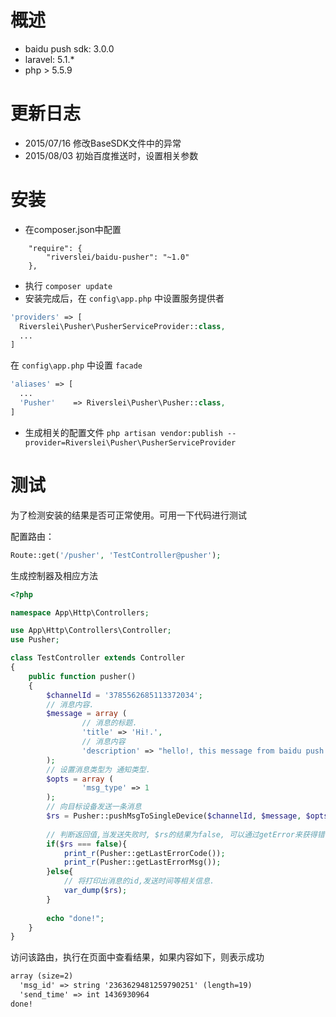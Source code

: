 # 概述
* baidu push sdk: 3.0.0
* laravel: 5.1.*
* php > 5.5.9

# 更新日志

* 2015/07/16 修改BaseSDK文件中的异常
* 2015/08/03 初始百度推送时，设置相关参数 

# 安装
* 在composer.json中配置
```composer
    "require": {
        "riverslei/baidu-pusher": "~1.0"
    },
```
* 执行 `composer update`
* 安装完成后，在 `config\app.php` 中设置服务提供者
```php
'providers' => [
  Riverslei\Pusher\PusherServiceProvider::class,
  ...
]
```
在 `config\app.php` 中设置 `facade`
```php
'aliases' => [
  ...
  'Pusher'    => Riverslei\Pusher\Pusher::class,
]
```
* 生成相关的配置文件 `php artisan vendor:publish --provider=Riverslei\Pusher\PusherServiceProvider`

# 测试
为了检测安装的结果是否可正常使用。可用一下代码进行测试

配置路由：
```php
Route::get('/pusher', 'TestController@pusher');
```
生成控制器及相应方法
```php
<?php

namespace App\Http\Controllers;

use App\Http\Controllers\Controller;
use Pusher;

class TestController extends Controller
{
    public function pusher()
    {
        $channelId = '3785562685113372034';
        // 消息内容.
        $message = array (
                // 消息的标题.
                'title' => 'Hi!.',
                // 消息内容
                'description' => "hello!, this message from baidu push service."
        );
        // 设置消息类型为 通知类型.
        $opts = array (
                'msg_type' => 1
        );
        // 向目标设备发送一条消息
        $rs = Pusher::pushMsgToSingleDevice($channelId, $message, $opts);
        
        // 判断返回值,当发送失败时, $rs的结果为false, 可以通过getError来获得错误信息.
        if($rs === false){
            print_r(Pusher::getLastErrorCode());
            print_r(Pusher::getLastErrorMsg());
        }else{
            // 将打印出消息的id,发送时间等相关信息.
            var_dump($rs);
        }
        
        echo "done!";
    }
}
```
访问该路由，执行在页面中查看结果，如果内容如下，则表示成功
```html
array (size=2)
  'msg_id' => string '2363629481259790251' (length=19)
  'send_time' => int 1436930964
done!
```
